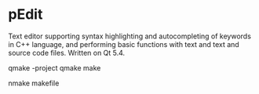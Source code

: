# pEdit

Text editor supporting syntax highlighting and autocompleting of keywords in C++ language, and performing basic functions 
with text and text and source code files. Written on Qt 5.4.

qmake -project
qmake 
make


nmake makefile
